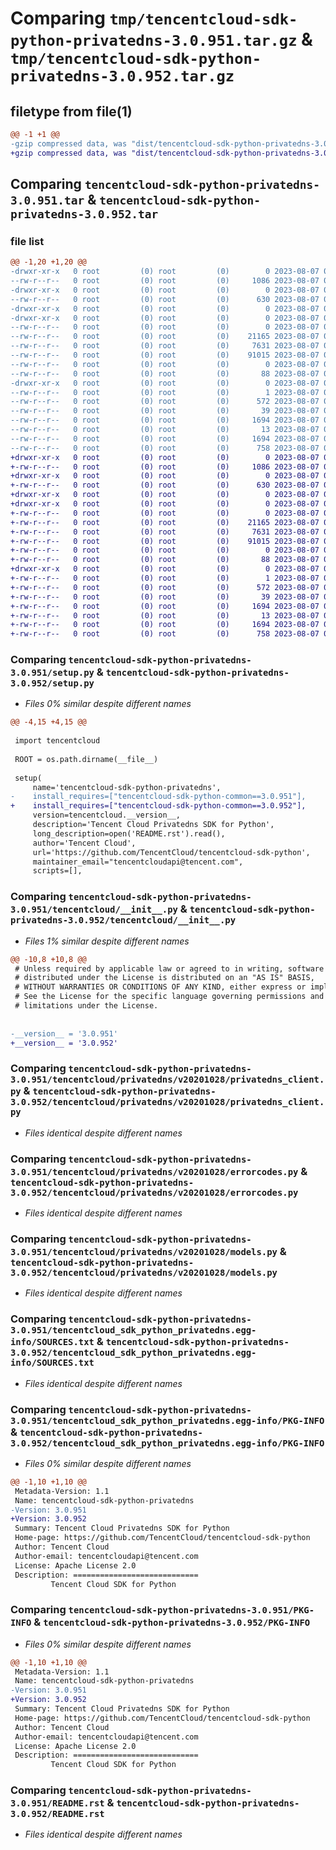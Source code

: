 # Comparing `tmp/tencentcloud-sdk-python-privatedns-3.0.951.tar.gz` & `tmp/tencentcloud-sdk-python-privatedns-3.0.952.tar.gz`

## filetype from file(1)

```diff
@@ -1 +1 @@
-gzip compressed data, was "dist/tencentcloud-sdk-python-privatedns-3.0.951.tar", last modified: Mon Aug  7 00:32:01 2023, max compression
+gzip compressed data, was "dist/tencentcloud-sdk-python-privatedns-3.0.952.tar", last modified: Mon Aug  7 08:59:50 2023, max compression
```

## Comparing `tencentcloud-sdk-python-privatedns-3.0.951.tar` & `tencentcloud-sdk-python-privatedns-3.0.952.tar`

### file list

```diff
@@ -1,20 +1,20 @@
-drwxr-xr-x   0 root         (0) root         (0)        0 2023-08-07 00:32:01.000000 tencentcloud-sdk-python-privatedns-3.0.951/
--rw-r--r--   0 root         (0) root         (0)     1086 2023-08-07 00:32:01.000000 tencentcloud-sdk-python-privatedns-3.0.951/setup.py
-drwxr-xr-x   0 root         (0) root         (0)        0 2023-08-07 00:32:01.000000 tencentcloud-sdk-python-privatedns-3.0.951/tencentcloud/
--rw-r--r--   0 root         (0) root         (0)      630 2023-08-07 00:32:01.000000 tencentcloud-sdk-python-privatedns-3.0.951/tencentcloud/__init__.py
-drwxr-xr-x   0 root         (0) root         (0)        0 2023-08-07 00:32:01.000000 tencentcloud-sdk-python-privatedns-3.0.951/tencentcloud/privatedns/
-drwxr-xr-x   0 root         (0) root         (0)        0 2023-08-07 00:32:01.000000 tencentcloud-sdk-python-privatedns-3.0.951/tencentcloud/privatedns/v20201028/
--rw-r--r--   0 root         (0) root         (0)        0 2023-08-07 00:32:01.000000 tencentcloud-sdk-python-privatedns-3.0.951/tencentcloud/privatedns/v20201028/__init__.py
--rw-r--r--   0 root         (0) root         (0)    21165 2023-08-07 00:32:01.000000 tencentcloud-sdk-python-privatedns-3.0.951/tencentcloud/privatedns/v20201028/privatedns_client.py
--rw-r--r--   0 root         (0) root         (0)     7631 2023-08-07 00:32:01.000000 tencentcloud-sdk-python-privatedns-3.0.951/tencentcloud/privatedns/v20201028/errorcodes.py
--rw-r--r--   0 root         (0) root         (0)    91015 2023-08-07 00:32:01.000000 tencentcloud-sdk-python-privatedns-3.0.951/tencentcloud/privatedns/v20201028/models.py
--rw-r--r--   0 root         (0) root         (0)        0 2023-08-07 00:32:01.000000 tencentcloud-sdk-python-privatedns-3.0.951/tencentcloud/privatedns/__init__.py
--rw-r--r--   0 root         (0) root         (0)       88 2023-08-07 00:32:01.000000 tencentcloud-sdk-python-privatedns-3.0.951/setup.cfg
-drwxr-xr-x   0 root         (0) root         (0)        0 2023-08-07 00:32:01.000000 tencentcloud-sdk-python-privatedns-3.0.951/tencentcloud_sdk_python_privatedns.egg-info/
--rw-r--r--   0 root         (0) root         (0)        1 2023-08-07 00:32:01.000000 tencentcloud-sdk-python-privatedns-3.0.951/tencentcloud_sdk_python_privatedns.egg-info/dependency_links.txt
--rw-r--r--   0 root         (0) root         (0)      572 2023-08-07 00:32:01.000000 tencentcloud-sdk-python-privatedns-3.0.951/tencentcloud_sdk_python_privatedns.egg-info/SOURCES.txt
--rw-r--r--   0 root         (0) root         (0)       39 2023-08-07 00:32:01.000000 tencentcloud-sdk-python-privatedns-3.0.951/tencentcloud_sdk_python_privatedns.egg-info/requires.txt
--rw-r--r--   0 root         (0) root         (0)     1694 2023-08-07 00:32:01.000000 tencentcloud-sdk-python-privatedns-3.0.951/tencentcloud_sdk_python_privatedns.egg-info/PKG-INFO
--rw-r--r--   0 root         (0) root         (0)       13 2023-08-07 00:32:01.000000 tencentcloud-sdk-python-privatedns-3.0.951/tencentcloud_sdk_python_privatedns.egg-info/top_level.txt
--rw-r--r--   0 root         (0) root         (0)     1694 2023-08-07 00:32:01.000000 tencentcloud-sdk-python-privatedns-3.0.951/PKG-INFO
--rw-r--r--   0 root         (0) root         (0)      758 2023-08-07 00:32:01.000000 tencentcloud-sdk-python-privatedns-3.0.951/README.rst
+drwxr-xr-x   0 root         (0) root         (0)        0 2023-08-07 08:59:50.000000 tencentcloud-sdk-python-privatedns-3.0.952/
+-rw-r--r--   0 root         (0) root         (0)     1086 2023-08-07 08:59:50.000000 tencentcloud-sdk-python-privatedns-3.0.952/setup.py
+drwxr-xr-x   0 root         (0) root         (0)        0 2023-08-07 08:59:50.000000 tencentcloud-sdk-python-privatedns-3.0.952/tencentcloud/
+-rw-r--r--   0 root         (0) root         (0)      630 2023-08-07 08:59:50.000000 tencentcloud-sdk-python-privatedns-3.0.952/tencentcloud/__init__.py
+drwxr-xr-x   0 root         (0) root         (0)        0 2023-08-07 08:59:50.000000 tencentcloud-sdk-python-privatedns-3.0.952/tencentcloud/privatedns/
+drwxr-xr-x   0 root         (0) root         (0)        0 2023-08-07 08:59:50.000000 tencentcloud-sdk-python-privatedns-3.0.952/tencentcloud/privatedns/v20201028/
+-rw-r--r--   0 root         (0) root         (0)        0 2023-08-07 08:59:50.000000 tencentcloud-sdk-python-privatedns-3.0.952/tencentcloud/privatedns/v20201028/__init__.py
+-rw-r--r--   0 root         (0) root         (0)    21165 2023-08-07 08:59:50.000000 tencentcloud-sdk-python-privatedns-3.0.952/tencentcloud/privatedns/v20201028/privatedns_client.py
+-rw-r--r--   0 root         (0) root         (0)     7631 2023-08-07 08:59:50.000000 tencentcloud-sdk-python-privatedns-3.0.952/tencentcloud/privatedns/v20201028/errorcodes.py
+-rw-r--r--   0 root         (0) root         (0)    91015 2023-08-07 08:59:50.000000 tencentcloud-sdk-python-privatedns-3.0.952/tencentcloud/privatedns/v20201028/models.py
+-rw-r--r--   0 root         (0) root         (0)        0 2023-08-07 08:59:50.000000 tencentcloud-sdk-python-privatedns-3.0.952/tencentcloud/privatedns/__init__.py
+-rw-r--r--   0 root         (0) root         (0)       88 2023-08-07 08:59:50.000000 tencentcloud-sdk-python-privatedns-3.0.952/setup.cfg
+drwxr-xr-x   0 root         (0) root         (0)        0 2023-08-07 08:59:50.000000 tencentcloud-sdk-python-privatedns-3.0.952/tencentcloud_sdk_python_privatedns.egg-info/
+-rw-r--r--   0 root         (0) root         (0)        1 2023-08-07 08:59:50.000000 tencentcloud-sdk-python-privatedns-3.0.952/tencentcloud_sdk_python_privatedns.egg-info/dependency_links.txt
+-rw-r--r--   0 root         (0) root         (0)      572 2023-08-07 08:59:50.000000 tencentcloud-sdk-python-privatedns-3.0.952/tencentcloud_sdk_python_privatedns.egg-info/SOURCES.txt
+-rw-r--r--   0 root         (0) root         (0)       39 2023-08-07 08:59:50.000000 tencentcloud-sdk-python-privatedns-3.0.952/tencentcloud_sdk_python_privatedns.egg-info/requires.txt
+-rw-r--r--   0 root         (0) root         (0)     1694 2023-08-07 08:59:50.000000 tencentcloud-sdk-python-privatedns-3.0.952/tencentcloud_sdk_python_privatedns.egg-info/PKG-INFO
+-rw-r--r--   0 root         (0) root         (0)       13 2023-08-07 08:59:50.000000 tencentcloud-sdk-python-privatedns-3.0.952/tencentcloud_sdk_python_privatedns.egg-info/top_level.txt
+-rw-r--r--   0 root         (0) root         (0)     1694 2023-08-07 08:59:50.000000 tencentcloud-sdk-python-privatedns-3.0.952/PKG-INFO
+-rw-r--r--   0 root         (0) root         (0)      758 2023-08-07 08:59:50.000000 tencentcloud-sdk-python-privatedns-3.0.952/README.rst
```

### Comparing `tencentcloud-sdk-python-privatedns-3.0.951/setup.py` & `tencentcloud-sdk-python-privatedns-3.0.952/setup.py`

 * *Files 0% similar despite different names*

```diff
@@ -4,15 +4,15 @@
 
 import tencentcloud
 
 ROOT = os.path.dirname(__file__)
 
 setup(
     name='tencentcloud-sdk-python-privatedns',
-    install_requires=["tencentcloud-sdk-python-common==3.0.951"],
+    install_requires=["tencentcloud-sdk-python-common==3.0.952"],
     version=tencentcloud.__version__,
     description='Tencent Cloud Privatedns SDK for Python',
     long_description=open('README.rst').read(),
     author='Tencent Cloud',
     url='https://github.com/TencentCloud/tencentcloud-sdk-python',
     maintainer_email="tencentcloudapi@tencent.com",
     scripts=[],
```

### Comparing `tencentcloud-sdk-python-privatedns-3.0.951/tencentcloud/__init__.py` & `tencentcloud-sdk-python-privatedns-3.0.952/tencentcloud/__init__.py`

 * *Files 1% similar despite different names*

```diff
@@ -10,8 +10,8 @@
 # Unless required by applicable law or agreed to in writing, software
 # distributed under the License is distributed on an "AS IS" BASIS,
 # WITHOUT WARRANTIES OR CONDITIONS OF ANY KIND, either express or implied.
 # See the License for the specific language governing permissions and
 # limitations under the License.
 
 
-__version__ = '3.0.951'
+__version__ = '3.0.952'
```

### Comparing `tencentcloud-sdk-python-privatedns-3.0.951/tencentcloud/privatedns/v20201028/privatedns_client.py` & `tencentcloud-sdk-python-privatedns-3.0.952/tencentcloud/privatedns/v20201028/privatedns_client.py`

 * *Files identical despite different names*

### Comparing `tencentcloud-sdk-python-privatedns-3.0.951/tencentcloud/privatedns/v20201028/errorcodes.py` & `tencentcloud-sdk-python-privatedns-3.0.952/tencentcloud/privatedns/v20201028/errorcodes.py`

 * *Files identical despite different names*

### Comparing `tencentcloud-sdk-python-privatedns-3.0.951/tencentcloud/privatedns/v20201028/models.py` & `tencentcloud-sdk-python-privatedns-3.0.952/tencentcloud/privatedns/v20201028/models.py`

 * *Files identical despite different names*

### Comparing `tencentcloud-sdk-python-privatedns-3.0.951/tencentcloud_sdk_python_privatedns.egg-info/SOURCES.txt` & `tencentcloud-sdk-python-privatedns-3.0.952/tencentcloud_sdk_python_privatedns.egg-info/SOURCES.txt`

 * *Files identical despite different names*

### Comparing `tencentcloud-sdk-python-privatedns-3.0.951/tencentcloud_sdk_python_privatedns.egg-info/PKG-INFO` & `tencentcloud-sdk-python-privatedns-3.0.952/tencentcloud_sdk_python_privatedns.egg-info/PKG-INFO`

 * *Files 0% similar despite different names*

```diff
@@ -1,10 +1,10 @@
 Metadata-Version: 1.1
 Name: tencentcloud-sdk-python-privatedns
-Version: 3.0.951
+Version: 3.0.952
 Summary: Tencent Cloud Privatedns SDK for Python
 Home-page: https://github.com/TencentCloud/tencentcloud-sdk-python
 Author: Tencent Cloud
 Author-email: tencentcloudapi@tencent.com
 License: Apache License 2.0
 Description: ============================
         Tencent Cloud SDK for Python
```

### Comparing `tencentcloud-sdk-python-privatedns-3.0.951/PKG-INFO` & `tencentcloud-sdk-python-privatedns-3.0.952/PKG-INFO`

 * *Files 0% similar despite different names*

```diff
@@ -1,10 +1,10 @@
 Metadata-Version: 1.1
 Name: tencentcloud-sdk-python-privatedns
-Version: 3.0.951
+Version: 3.0.952
 Summary: Tencent Cloud Privatedns SDK for Python
 Home-page: https://github.com/TencentCloud/tencentcloud-sdk-python
 Author: Tencent Cloud
 Author-email: tencentcloudapi@tencent.com
 License: Apache License 2.0
 Description: ============================
         Tencent Cloud SDK for Python
```

### Comparing `tencentcloud-sdk-python-privatedns-3.0.951/README.rst` & `tencentcloud-sdk-python-privatedns-3.0.952/README.rst`

 * *Files identical despite different names*

